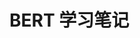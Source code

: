 <!--
 * @Author: kavinbj
 * @Date: 2022-09-11 21:56:27
 * @LastEditTime: 2022-09-11 21:56:58
 * @FilePath: readme.md
 * @Description: 
 * 
 * Copyright (c) 2022 by kavinbj, All Rights Reserved. 
-->

# BERT 学习笔记
